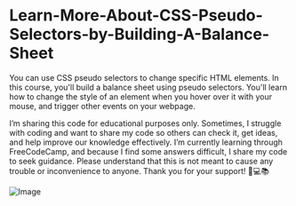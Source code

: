 # Learn-More-About-CSS-Pseudo-Selectors-by-Building-A-Balance-Sheet
You can use CSS pseudo selectors to change specific HTML elements.  In this course, you'll build a balance sheet using pseudo selectors. You'll learn how to change the style of an element when you hover over it with your mouse, and trigger other events on your webpage.

I’m sharing this code for educational purposes only. Sometimes, I struggle with coding and want to share my code so others can check it, get ideas, and help improve our knowledge effectively.
I’m currently learning through FreeCodeCamp, and because I find some answers difficult, I share my code to seek guidance.
Please understand that this is not meant to cause any trouble or inconvenience to anyone.
Thank you for your support! 🙏💻📚

![Image](https://github.com/user-attachments/assets/0425da5a-4d80-47c3-9b36-8d24de8d9b5a)
